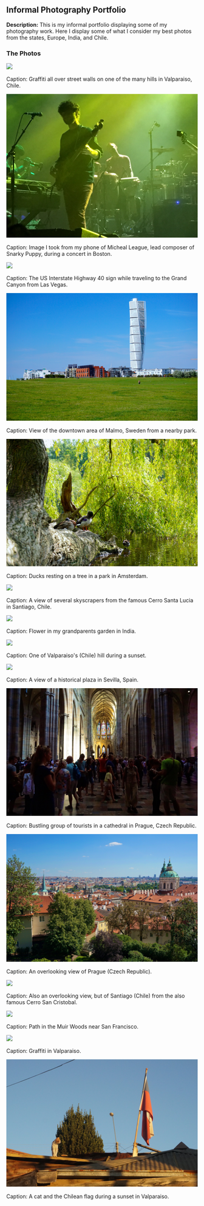 ## Informal Photography Portfolio

**Description:** This is my informal portfolio displaying some of my photography work. 
Here I display some of what I consider my best photos from the states, Europe, India, and Chile. 

### The Photos

<img src="images/Image1.jpg?raw=true"/>

Caption: Graffiti all over street walls on one of the many hills in Valparaiso, Chile.

<img src="images/Image2.jpg?raw=true"/>

Caption: Image I took from my phone of Micheal League, lead composer of Snarky Puppy, 
during a concert in Boston.

<img src="images/Image3.jpg?raw=true"/>

Caption: The US Interstate Highway 40 sign while traveling to the Grand Canyon from Las Vegas.

<img src="images/Image4.jpg?raw=true"/>

Caption: View of the downtown area of Malmo, Sweden from a nearby park.

<img src="images/Image5.jpg?raw=true"/>

Caption: Ducks resting on a tree in a park in Amsterdam.

<img src="images/Image6.jpg?raw=true"/>

Caption: A view of several skyscrapers from the famous Cerro Santa Lucia in Santiago, Chile.

<img src="images/Image7.jpg?raw=true"/>

Caption: Flower in my grandparents garden in India.

<img src="images/Image8.jpg?raw=true"/>

Caption: One of Valparaiso's (Chile) hill during a sunset.

<img src="images/Image9.jpg?raw=true"/>

Caption: A view of a historical plaza in Sevilla, Spain.

<img src="images/Image10.jpg?raw=true"/>

Caption: Bustling group of tourists in a cathedral in Prague, Czech Republic.

<img src="images/Image11.jpg?raw=true"/>

Caption: An overlooking view of Prague (Czech Republic).

<img src="images/Image12.jpg?raw=true"/>

Caption: Also an overlooking view, but of Santiago (Chile) from the also famous Cerro San Cristobal.

<img src="images/Image13.jpg?raw=true"/>

Caption: Path in the Muir Woods near San Francisco.

<img src="images/Image14.jpg?raw=true"/>

Caption: Graffiti in Valparaiso.

<img src="images/Image15.jpg?raw=true"/>

Caption: A cat and the Chilean flag during a sunset in Valparaiso.
